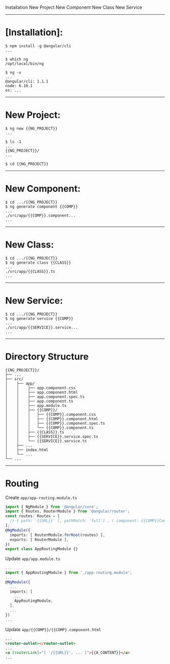 Installation
New Project
New Component
New Class
New Service

---

# [Installation]:

```
$ npm install -g @angular/cli
...

$ which ng
/opt/local/bin/ng

$ ng -v
...
@angular/cli: 1.1.1
node: 6.10.1
os: ...
```

---

# New Project:

```
$ ng new {{NG_PROJECT}}
...

$ ls -1
...
{{NG_PROJECT}}/
...

$ cd {{NG_PROJECT}}
```

---

# New Component:

```
$ cd .../{{NG_PROJECT}}
$ ng generate component {{COMP}}
...
./src/app/{{COMP}}.component...
...
```

---

# New Class:

```
$ cd .../{{NG_PROJECT}}
$ ng generate class {{CLASS}}
...
./src/app/{{CLASS}}.ts
...
```

---

# New Service:

```
$ cd .../{{NG_PROJECT}}
$ ng generate service {{COMP}}
...
./src/app/{{SERVICE}}.service...
...
```

---

# Directory Structure

```
{{NG_PROJECT}}/
├── ...
├── src/
│    ├── app/
│    │    ├── app.component.css
│    │    ├── app.component.html
│    │    ├── app.component.spec.ts
│    │    ├── app.component.ts
│    │    ├── app.module.ts
│    │    ├── {{COMP}}/
│    │    │   ├── {{COMP}}.component.css
│    │    │   ├── {{COMP}}.component.html
│    │    │   ├── {{COMP}}.component.spec.ts
│    │    │   └── {{COMP}}.component.ts
│    │    ├── {{CLASS}}.ts
│    │    ├── {{SERVICE}}.service.spec.ts
│    │    └── {{SERVICE}}.service.ts
│    ├── ...
│    ├── index.html
│    └── ...
└── ...
```

---

# Routing

Create `app/app-routing.module.ts`

```typescript
import { NgModule } from '@angular/core';
import { Routes, RouterModule } from '@angular/router';
const routes: Routes = [
  // { path: '{{URL}}' [, pathMatch: 'full'] , ( component: {{COMP}}Component | redirectTo: '{{URL}}' ) }, ...
];
@NgModule({
  imports: [ RouterModule.forRoot(routes) ],
  exports: [ RouterModule ],
})
export class AppRoutingModule {}
```

Update `app/app.module.ts`

```typescript
...
import { AppRoutingModule } from './app-routing.module';
...
@NgModule({
  ...
  imports: [
    ...
    AppRoutingModule,
  ],
  ...
})
...
```

Update `app/{{COMP}}/{{COMP}.component.html`

```HTML
...
<router-outlet></router-outlet>
...
<a [routerLink]="[ '/{{URL}}', ... ]">{{A_CONTENT}}</a>
...
```

